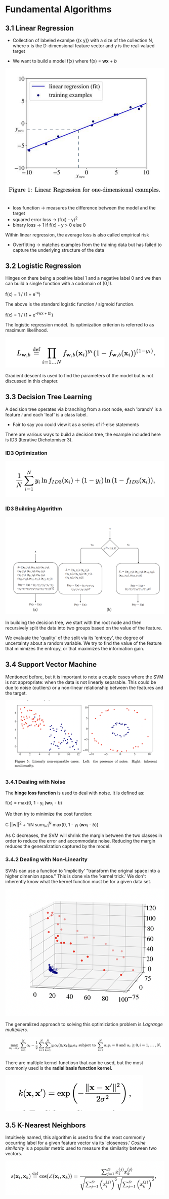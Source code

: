 # Fundamental Algorithms

## 3.1 Linear Regression

* Collection of labeled examlpe {(x y)} with a size of the collection N, where x is the D-dimensional feature vector and y is the real-valued target

* We want to build a model f(x) where f(x) = **wx** + *b*

![Linear Regression](images/ch3/1dlr.png)

* loss function -> measures the difference between the model and the target
* squared error loss -> (f(x) - y)<sup>2</sup>
* binary loss -> 1 if f(x) - y > 0 else 0

Within linear regression, the average loss is also called empirical risk

* Overfitting -> matches examples from the training data but has failed to capture the underlying structure of the data

## 3.2 Logistic Regression

Hinges on there being a positive label 1 and a negative label 0 and we then can build a single function with a codomain of (0,1).

f(x) = 1 / (1 + e<sup>-x</sup>)

The above is the standard logistic function / sigmoid function.

f(x) = 1 / (1 + e<sup>-(wx + b)</sup>)

The logistic regression model. Its optimization criterion is referred to as maximum likelihood.

![Maximum Likelihood](images/ch3/ml.png)

Gradient descent is used to find the parameters of the model but is not discussed in this chapter.

## 3.3 Decision Tree Learning

A decision tree operates via branching from a root node, each 'branch' is a feature *i* and each 'leaf' is a class label.

* Fair to say you could view it as a series of if-else statements

There are various ways to build a decision tree, the example included here is ID3 (Iterative Dichotomiser 3).

### ID3 Optimization

![ID3 Optimization](images/ch3/id3-optimization.png)

### ID3 Building Algorithm

![ID3 Tree](images/ch3/id3.png)

In building the decision tree, we start with the root node and then recursively split the data into two groups based on the value of the feature.

We evaluate the 'quality' of the split via its 'entropy', the degree of uncertainty about a random variable. We try to find the value of the feature that minimizes the entropy, or that maximizes the information gain.

## 3.4 Support Vector Machine

Mentioned before, but it is important to note a couple cases where the SVM is not appropriate: when the data is not linearly separable. This could be due to noise (outliers) or a non-linear relationship between the features and the target.

![Non-linearly Separable](images/ch3/svm.png)

### 3.4.1 Dealing with Noise

The **hinge loss function** is used to deal with noise. It is defined as:

f(x) = max(0, 1 - y<sub>i</sub> (**w**x<sub>i</sub> - *b*)

We then try to minimize the cost function: 

C ||w||<sup>2</sup> + 1/N sum<sub>i=1</sub><sup>N</sup> max(0, 1 - y<sub>i</sub> (**w**x<sub>i</sub> - *b*))

As C decreases, the SVM will shrink the margin between the two classes in order to reduce the error and accommodate noise. Reducing the margin reduces the generalization captured by the model.

### 3.4.2 Dealing with Non-Linearity

SVMs can use a function to 'implicitly' "transform the original space into a higher dimenion space." This is done via the 'kernel trick.' We don't inherently know what the kernel function must be for a given data set.

![Kernel Trick](images/ch3/3dsvm.png)

The generalized approach to solving this optimiziation problem is *Lagrange multipliers.*

![Lagrange Multipliers](images/ch3/lagrange.png)

There are multiple kernel functiosn that can be used, but the most commonly used is the **radial basis function kernel.**

![Radial Basis Function Kernel](images/ch3/rbfkernel.png)

## 3.5 K-Nearest Neighbors

Intuitively named, this algorithm is used to find the most commonly occurring label for a given feature vector via its 'closeness.' *Cosine similarity* is a popular metric used to measure the similarity between two vectors.

![Cosine Similarity](images/ch3/cos-similarity.png)